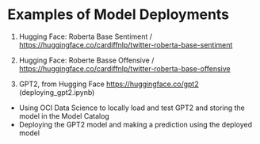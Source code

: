 # **Examples of Model Deployments**

1. Hugging Face: Roberta Base Sentiment / https://huggingface.co/cardiffnlp/twitter-roberta-base-sentiment

2. Hugging Face: Roberte Basse Offensive / https://huggingface.co/cardiffnlp/twitter-roberta-base-offensive

3. GPT2, from Hugging Face https://huggingface.co/gpt2 (deploying_gpt2.ipynb)
- Using OCI Data Science to locally load and test GPT2 and storing the model in the Model Catalog
- Deploying the GPT2 model and making a prediction using the deployed model
